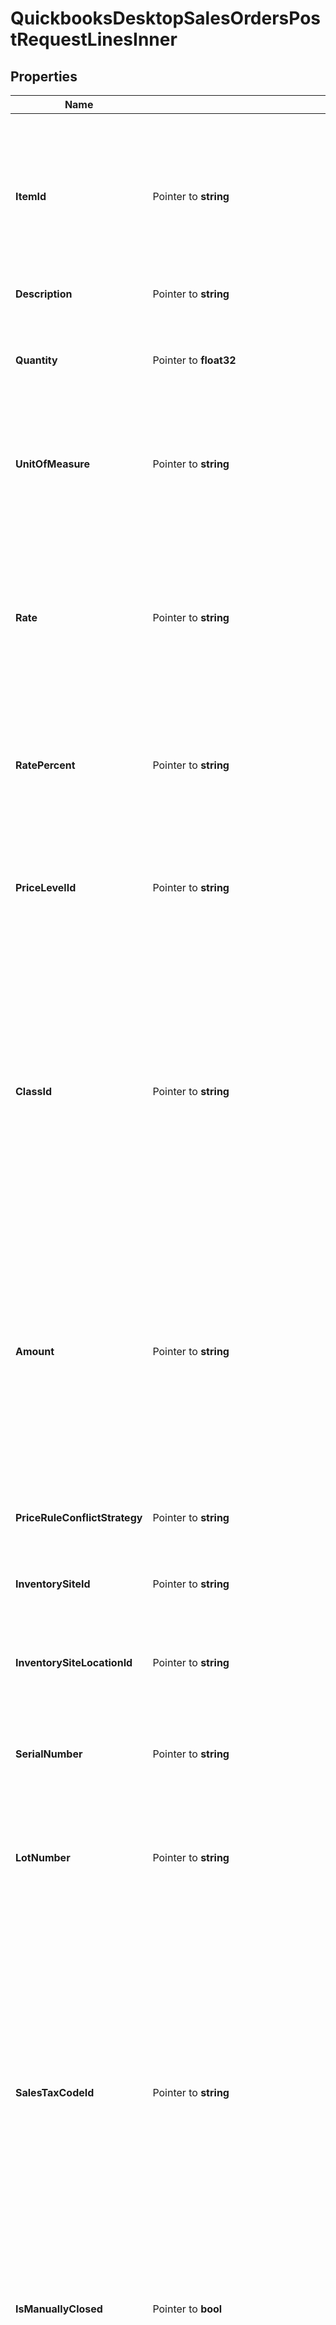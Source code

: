 # QuickbooksDesktopSalesOrdersPostRequestLinesInner

## Properties

Name | Type | Description | Notes
------------ | ------------- | ------------- | -------------
**ItemId** | Pointer to **string** | The item associated with this sales order line. This can refer to any good or service that the business buys or sells, including item types such as a service item, inventory item, or special calculation item like a discount item or sales-tax item. | [optional] 
**Description** | Pointer to **string** | A description of this sales order line. | [optional] 
**Quantity** | Pointer to **float32** | The quantity of the item associated with this sales order line. This field cannot be cleared.  **NOTE**: Do not use this field if the associated item is a discount item. | [optional] 
**UnitOfMeasure** | Pointer to **string** | The unit-of-measure used for the &#x60;quantity&#x60; in this sales order line. Must be a valid unit within the item&#39;s available units of measure. | [optional] 
**Rate** | Pointer to **string** | The price per unit for this sales order line. If both &#x60;rate&#x60; and &#x60;amount&#x60; are specified, &#x60;rate&#x60; will be ignored. If both &#x60;quantity&#x60; and &#x60;amount&#x60; are specified but not &#x60;rate&#x60;, QuickBooks will use them to calculate &#x60;rate&#x60;. Represented as a decimal string. This field cannot be cleared. | [optional] 
**RatePercent** | Pointer to **string** | The price of this sales order line expressed as a percentage. Typically used for discount or markup items. | [optional] 
**PriceLevelId** | Pointer to **string** | The price level applied to this sales order line. This overrides any price level set on the corresponding customer. The resulting sales order line will not show this price level, only the final &#x60;rate&#x60; calculated from it. | [optional] 
**ClassId** | Pointer to **string** | The sales order line&#39;s class. Classes can be used to categorize objects into meaningful segments, such as department, location, or type of work. In QuickBooks, class tracking is off by default. If a class is specified for the entire parent transaction, it is automatically applied to all sales order lines unless overridden here, at the transaction line level. | [optional] 
**Amount** | Pointer to **string** | The monetary amount of this sales order line, represented as a decimal string. If both &#x60;quantity&#x60; and &#x60;rate&#x60; are specified but not &#x60;amount&#x60;, QuickBooks will use them to calculate &#x60;amount&#x60;. If &#x60;amount&#x60;, &#x60;rate&#x60;, and &#x60;quantity&#x60; are all unspecified, then QuickBooks will calculate &#x60;amount&#x60; based on a &#x60;quantity&#x60; of &#x60;1&#x60; and the suggested &#x60;rate&#x60;. This field cannot be cleared. | [optional] 
**PriceRuleConflictStrategy** | Pointer to **string** | Specifies how to resolve price rule conflicts when adding or modifying this sales order line. | [optional] 
**InventorySiteId** | Pointer to **string** | The site location where inventory for the item associated with this sales order line is stored. | [optional] 
**InventorySiteLocationId** | Pointer to **string** | The specific location (e.g., bin or shelf) within the inventory site where the item associated with this sales order line is stored. | [optional] 
**SerialNumber** | Pointer to **string** | The serial number of the item associated with this sales order line. This is used for tracking individual units of serialized inventory items. | [optional] 
**LotNumber** | Pointer to **string** | The lot number of the item associated with this sales order line. Used for tracking groups of inventory items that are purchased or manufactured together. | [optional] 
**SalesTaxCodeId** | Pointer to **string** | The sales-tax code for this sales order line, determining whether it is taxable or non-taxable. If set, this overrides any sales-tax codes defined on the parent transaction or the associated item.  Default codes include \&quot;Non\&quot; (non-taxable) and \&quot;Tax\&quot; (taxable), but custom codes can also be created in QuickBooks. If QuickBooks is not set up to charge sales tax (via the \&quot;Do You Charge Sales Tax?\&quot; preference), it will assign the default non-taxable code to all sales. | [optional] 
**IsManuallyClosed** | Pointer to **bool** | Indicates whether this sales order line has been manually marked as closed, even if it has not been invoiced. | [optional] [default to false]
**OtherCustomField1** | Pointer to **string** | A built-in custom field for additional information specific to this sales order line. Unlike the user-defined fields in the &#x60;customFields&#x60; array, this is a standard QuickBooks field that exists for all sales order lines for convenience. Developers often use this field for tracking information that doesn&#39;t fit into other standard QuickBooks fields. Hidden by default in the QuickBooks UI. | [optional] 
**OtherCustomField2** | Pointer to **string** | A second built-in custom field for additional information specific to this sales order line. Unlike the user-defined fields in the &#x60;customFields&#x60; array, this is a standard QuickBooks field that exists for all sales order lines for convenience. Like &#x60;otherCustomField1&#x60;, developers often use this field for tracking information that doesn&#39;t fit into other standard QuickBooks fields. Hidden by default in the QuickBooks UI. | [optional] 
**CustomFields** | Pointer to [**[]QuickbooksDesktopBillsPostRequestExpenseLinesInnerCustomFieldsInner**](QuickbooksDesktopBillsPostRequestExpenseLinesInnerCustomFieldsInner.md) | The custom fields for the sales order line object, added as user-defined data extensions, not included in the standard QuickBooks object. | [optional] 

## Methods

### NewQuickbooksDesktopSalesOrdersPostRequestLinesInner

`func NewQuickbooksDesktopSalesOrdersPostRequestLinesInner() *QuickbooksDesktopSalesOrdersPostRequestLinesInner`

NewQuickbooksDesktopSalesOrdersPostRequestLinesInner instantiates a new QuickbooksDesktopSalesOrdersPostRequestLinesInner object
This constructor will assign default values to properties that have it defined,
and makes sure properties required by API are set, but the set of arguments
will change when the set of required properties is changed

### NewQuickbooksDesktopSalesOrdersPostRequestLinesInnerWithDefaults

`func NewQuickbooksDesktopSalesOrdersPostRequestLinesInnerWithDefaults() *QuickbooksDesktopSalesOrdersPostRequestLinesInner`

NewQuickbooksDesktopSalesOrdersPostRequestLinesInnerWithDefaults instantiates a new QuickbooksDesktopSalesOrdersPostRequestLinesInner object
This constructor will only assign default values to properties that have it defined,
but it doesn't guarantee that properties required by API are set

### GetItemId

`func (o *QuickbooksDesktopSalesOrdersPostRequestLinesInner) GetItemId() string`

GetItemId returns the ItemId field if non-nil, zero value otherwise.

### GetItemIdOk

`func (o *QuickbooksDesktopSalesOrdersPostRequestLinesInner) GetItemIdOk() (*string, bool)`

GetItemIdOk returns a tuple with the ItemId field if it's non-nil, zero value otherwise
and a boolean to check if the value has been set.

### SetItemId

`func (o *QuickbooksDesktopSalesOrdersPostRequestLinesInner) SetItemId(v string)`

SetItemId sets ItemId field to given value.

### HasItemId

`func (o *QuickbooksDesktopSalesOrdersPostRequestLinesInner) HasItemId() bool`

HasItemId returns a boolean if a field has been set.

### GetDescription

`func (o *QuickbooksDesktopSalesOrdersPostRequestLinesInner) GetDescription() string`

GetDescription returns the Description field if non-nil, zero value otherwise.

### GetDescriptionOk

`func (o *QuickbooksDesktopSalesOrdersPostRequestLinesInner) GetDescriptionOk() (*string, bool)`

GetDescriptionOk returns a tuple with the Description field if it's non-nil, zero value otherwise
and a boolean to check if the value has been set.

### SetDescription

`func (o *QuickbooksDesktopSalesOrdersPostRequestLinesInner) SetDescription(v string)`

SetDescription sets Description field to given value.

### HasDescription

`func (o *QuickbooksDesktopSalesOrdersPostRequestLinesInner) HasDescription() bool`

HasDescription returns a boolean if a field has been set.

### GetQuantity

`func (o *QuickbooksDesktopSalesOrdersPostRequestLinesInner) GetQuantity() float32`

GetQuantity returns the Quantity field if non-nil, zero value otherwise.

### GetQuantityOk

`func (o *QuickbooksDesktopSalesOrdersPostRequestLinesInner) GetQuantityOk() (*float32, bool)`

GetQuantityOk returns a tuple with the Quantity field if it's non-nil, zero value otherwise
and a boolean to check if the value has been set.

### SetQuantity

`func (o *QuickbooksDesktopSalesOrdersPostRequestLinesInner) SetQuantity(v float32)`

SetQuantity sets Quantity field to given value.

### HasQuantity

`func (o *QuickbooksDesktopSalesOrdersPostRequestLinesInner) HasQuantity() bool`

HasQuantity returns a boolean if a field has been set.

### GetUnitOfMeasure

`func (o *QuickbooksDesktopSalesOrdersPostRequestLinesInner) GetUnitOfMeasure() string`

GetUnitOfMeasure returns the UnitOfMeasure field if non-nil, zero value otherwise.

### GetUnitOfMeasureOk

`func (o *QuickbooksDesktopSalesOrdersPostRequestLinesInner) GetUnitOfMeasureOk() (*string, bool)`

GetUnitOfMeasureOk returns a tuple with the UnitOfMeasure field if it's non-nil, zero value otherwise
and a boolean to check if the value has been set.

### SetUnitOfMeasure

`func (o *QuickbooksDesktopSalesOrdersPostRequestLinesInner) SetUnitOfMeasure(v string)`

SetUnitOfMeasure sets UnitOfMeasure field to given value.

### HasUnitOfMeasure

`func (o *QuickbooksDesktopSalesOrdersPostRequestLinesInner) HasUnitOfMeasure() bool`

HasUnitOfMeasure returns a boolean if a field has been set.

### GetRate

`func (o *QuickbooksDesktopSalesOrdersPostRequestLinesInner) GetRate() string`

GetRate returns the Rate field if non-nil, zero value otherwise.

### GetRateOk

`func (o *QuickbooksDesktopSalesOrdersPostRequestLinesInner) GetRateOk() (*string, bool)`

GetRateOk returns a tuple with the Rate field if it's non-nil, zero value otherwise
and a boolean to check if the value has been set.

### SetRate

`func (o *QuickbooksDesktopSalesOrdersPostRequestLinesInner) SetRate(v string)`

SetRate sets Rate field to given value.

### HasRate

`func (o *QuickbooksDesktopSalesOrdersPostRequestLinesInner) HasRate() bool`

HasRate returns a boolean if a field has been set.

### GetRatePercent

`func (o *QuickbooksDesktopSalesOrdersPostRequestLinesInner) GetRatePercent() string`

GetRatePercent returns the RatePercent field if non-nil, zero value otherwise.

### GetRatePercentOk

`func (o *QuickbooksDesktopSalesOrdersPostRequestLinesInner) GetRatePercentOk() (*string, bool)`

GetRatePercentOk returns a tuple with the RatePercent field if it's non-nil, zero value otherwise
and a boolean to check if the value has been set.

### SetRatePercent

`func (o *QuickbooksDesktopSalesOrdersPostRequestLinesInner) SetRatePercent(v string)`

SetRatePercent sets RatePercent field to given value.

### HasRatePercent

`func (o *QuickbooksDesktopSalesOrdersPostRequestLinesInner) HasRatePercent() bool`

HasRatePercent returns a boolean if a field has been set.

### GetPriceLevelId

`func (o *QuickbooksDesktopSalesOrdersPostRequestLinesInner) GetPriceLevelId() string`

GetPriceLevelId returns the PriceLevelId field if non-nil, zero value otherwise.

### GetPriceLevelIdOk

`func (o *QuickbooksDesktopSalesOrdersPostRequestLinesInner) GetPriceLevelIdOk() (*string, bool)`

GetPriceLevelIdOk returns a tuple with the PriceLevelId field if it's non-nil, zero value otherwise
and a boolean to check if the value has been set.

### SetPriceLevelId

`func (o *QuickbooksDesktopSalesOrdersPostRequestLinesInner) SetPriceLevelId(v string)`

SetPriceLevelId sets PriceLevelId field to given value.

### HasPriceLevelId

`func (o *QuickbooksDesktopSalesOrdersPostRequestLinesInner) HasPriceLevelId() bool`

HasPriceLevelId returns a boolean if a field has been set.

### GetClassId

`func (o *QuickbooksDesktopSalesOrdersPostRequestLinesInner) GetClassId() string`

GetClassId returns the ClassId field if non-nil, zero value otherwise.

### GetClassIdOk

`func (o *QuickbooksDesktopSalesOrdersPostRequestLinesInner) GetClassIdOk() (*string, bool)`

GetClassIdOk returns a tuple with the ClassId field if it's non-nil, zero value otherwise
and a boolean to check if the value has been set.

### SetClassId

`func (o *QuickbooksDesktopSalesOrdersPostRequestLinesInner) SetClassId(v string)`

SetClassId sets ClassId field to given value.

### HasClassId

`func (o *QuickbooksDesktopSalesOrdersPostRequestLinesInner) HasClassId() bool`

HasClassId returns a boolean if a field has been set.

### GetAmount

`func (o *QuickbooksDesktopSalesOrdersPostRequestLinesInner) GetAmount() string`

GetAmount returns the Amount field if non-nil, zero value otherwise.

### GetAmountOk

`func (o *QuickbooksDesktopSalesOrdersPostRequestLinesInner) GetAmountOk() (*string, bool)`

GetAmountOk returns a tuple with the Amount field if it's non-nil, zero value otherwise
and a boolean to check if the value has been set.

### SetAmount

`func (o *QuickbooksDesktopSalesOrdersPostRequestLinesInner) SetAmount(v string)`

SetAmount sets Amount field to given value.

### HasAmount

`func (o *QuickbooksDesktopSalesOrdersPostRequestLinesInner) HasAmount() bool`

HasAmount returns a boolean if a field has been set.

### GetPriceRuleConflictStrategy

`func (o *QuickbooksDesktopSalesOrdersPostRequestLinesInner) GetPriceRuleConflictStrategy() string`

GetPriceRuleConflictStrategy returns the PriceRuleConflictStrategy field if non-nil, zero value otherwise.

### GetPriceRuleConflictStrategyOk

`func (o *QuickbooksDesktopSalesOrdersPostRequestLinesInner) GetPriceRuleConflictStrategyOk() (*string, bool)`

GetPriceRuleConflictStrategyOk returns a tuple with the PriceRuleConflictStrategy field if it's non-nil, zero value otherwise
and a boolean to check if the value has been set.

### SetPriceRuleConflictStrategy

`func (o *QuickbooksDesktopSalesOrdersPostRequestLinesInner) SetPriceRuleConflictStrategy(v string)`

SetPriceRuleConflictStrategy sets PriceRuleConflictStrategy field to given value.

### HasPriceRuleConflictStrategy

`func (o *QuickbooksDesktopSalesOrdersPostRequestLinesInner) HasPriceRuleConflictStrategy() bool`

HasPriceRuleConflictStrategy returns a boolean if a field has been set.

### GetInventorySiteId

`func (o *QuickbooksDesktopSalesOrdersPostRequestLinesInner) GetInventorySiteId() string`

GetInventorySiteId returns the InventorySiteId field if non-nil, zero value otherwise.

### GetInventorySiteIdOk

`func (o *QuickbooksDesktopSalesOrdersPostRequestLinesInner) GetInventorySiteIdOk() (*string, bool)`

GetInventorySiteIdOk returns a tuple with the InventorySiteId field if it's non-nil, zero value otherwise
and a boolean to check if the value has been set.

### SetInventorySiteId

`func (o *QuickbooksDesktopSalesOrdersPostRequestLinesInner) SetInventorySiteId(v string)`

SetInventorySiteId sets InventorySiteId field to given value.

### HasInventorySiteId

`func (o *QuickbooksDesktopSalesOrdersPostRequestLinesInner) HasInventorySiteId() bool`

HasInventorySiteId returns a boolean if a field has been set.

### GetInventorySiteLocationId

`func (o *QuickbooksDesktopSalesOrdersPostRequestLinesInner) GetInventorySiteLocationId() string`

GetInventorySiteLocationId returns the InventorySiteLocationId field if non-nil, zero value otherwise.

### GetInventorySiteLocationIdOk

`func (o *QuickbooksDesktopSalesOrdersPostRequestLinesInner) GetInventorySiteLocationIdOk() (*string, bool)`

GetInventorySiteLocationIdOk returns a tuple with the InventorySiteLocationId field if it's non-nil, zero value otherwise
and a boolean to check if the value has been set.

### SetInventorySiteLocationId

`func (o *QuickbooksDesktopSalesOrdersPostRequestLinesInner) SetInventorySiteLocationId(v string)`

SetInventorySiteLocationId sets InventorySiteLocationId field to given value.

### HasInventorySiteLocationId

`func (o *QuickbooksDesktopSalesOrdersPostRequestLinesInner) HasInventorySiteLocationId() bool`

HasInventorySiteLocationId returns a boolean if a field has been set.

### GetSerialNumber

`func (o *QuickbooksDesktopSalesOrdersPostRequestLinesInner) GetSerialNumber() string`

GetSerialNumber returns the SerialNumber field if non-nil, zero value otherwise.

### GetSerialNumberOk

`func (o *QuickbooksDesktopSalesOrdersPostRequestLinesInner) GetSerialNumberOk() (*string, bool)`

GetSerialNumberOk returns a tuple with the SerialNumber field if it's non-nil, zero value otherwise
and a boolean to check if the value has been set.

### SetSerialNumber

`func (o *QuickbooksDesktopSalesOrdersPostRequestLinesInner) SetSerialNumber(v string)`

SetSerialNumber sets SerialNumber field to given value.

### HasSerialNumber

`func (o *QuickbooksDesktopSalesOrdersPostRequestLinesInner) HasSerialNumber() bool`

HasSerialNumber returns a boolean if a field has been set.

### GetLotNumber

`func (o *QuickbooksDesktopSalesOrdersPostRequestLinesInner) GetLotNumber() string`

GetLotNumber returns the LotNumber field if non-nil, zero value otherwise.

### GetLotNumberOk

`func (o *QuickbooksDesktopSalesOrdersPostRequestLinesInner) GetLotNumberOk() (*string, bool)`

GetLotNumberOk returns a tuple with the LotNumber field if it's non-nil, zero value otherwise
and a boolean to check if the value has been set.

### SetLotNumber

`func (o *QuickbooksDesktopSalesOrdersPostRequestLinesInner) SetLotNumber(v string)`

SetLotNumber sets LotNumber field to given value.

### HasLotNumber

`func (o *QuickbooksDesktopSalesOrdersPostRequestLinesInner) HasLotNumber() bool`

HasLotNumber returns a boolean if a field has been set.

### GetSalesTaxCodeId

`func (o *QuickbooksDesktopSalesOrdersPostRequestLinesInner) GetSalesTaxCodeId() string`

GetSalesTaxCodeId returns the SalesTaxCodeId field if non-nil, zero value otherwise.

### GetSalesTaxCodeIdOk

`func (o *QuickbooksDesktopSalesOrdersPostRequestLinesInner) GetSalesTaxCodeIdOk() (*string, bool)`

GetSalesTaxCodeIdOk returns a tuple with the SalesTaxCodeId field if it's non-nil, zero value otherwise
and a boolean to check if the value has been set.

### SetSalesTaxCodeId

`func (o *QuickbooksDesktopSalesOrdersPostRequestLinesInner) SetSalesTaxCodeId(v string)`

SetSalesTaxCodeId sets SalesTaxCodeId field to given value.

### HasSalesTaxCodeId

`func (o *QuickbooksDesktopSalesOrdersPostRequestLinesInner) HasSalesTaxCodeId() bool`

HasSalesTaxCodeId returns a boolean if a field has been set.

### GetIsManuallyClosed

`func (o *QuickbooksDesktopSalesOrdersPostRequestLinesInner) GetIsManuallyClosed() bool`

GetIsManuallyClosed returns the IsManuallyClosed field if non-nil, zero value otherwise.

### GetIsManuallyClosedOk

`func (o *QuickbooksDesktopSalesOrdersPostRequestLinesInner) GetIsManuallyClosedOk() (*bool, bool)`

GetIsManuallyClosedOk returns a tuple with the IsManuallyClosed field if it's non-nil, zero value otherwise
and a boolean to check if the value has been set.

### SetIsManuallyClosed

`func (o *QuickbooksDesktopSalesOrdersPostRequestLinesInner) SetIsManuallyClosed(v bool)`

SetIsManuallyClosed sets IsManuallyClosed field to given value.

### HasIsManuallyClosed

`func (o *QuickbooksDesktopSalesOrdersPostRequestLinesInner) HasIsManuallyClosed() bool`

HasIsManuallyClosed returns a boolean if a field has been set.

### GetOtherCustomField1

`func (o *QuickbooksDesktopSalesOrdersPostRequestLinesInner) GetOtherCustomField1() string`

GetOtherCustomField1 returns the OtherCustomField1 field if non-nil, zero value otherwise.

### GetOtherCustomField1Ok

`func (o *QuickbooksDesktopSalesOrdersPostRequestLinesInner) GetOtherCustomField1Ok() (*string, bool)`

GetOtherCustomField1Ok returns a tuple with the OtherCustomField1 field if it's non-nil, zero value otherwise
and a boolean to check if the value has been set.

### SetOtherCustomField1

`func (o *QuickbooksDesktopSalesOrdersPostRequestLinesInner) SetOtherCustomField1(v string)`

SetOtherCustomField1 sets OtherCustomField1 field to given value.

### HasOtherCustomField1

`func (o *QuickbooksDesktopSalesOrdersPostRequestLinesInner) HasOtherCustomField1() bool`

HasOtherCustomField1 returns a boolean if a field has been set.

### GetOtherCustomField2

`func (o *QuickbooksDesktopSalesOrdersPostRequestLinesInner) GetOtherCustomField2() string`

GetOtherCustomField2 returns the OtherCustomField2 field if non-nil, zero value otherwise.

### GetOtherCustomField2Ok

`func (o *QuickbooksDesktopSalesOrdersPostRequestLinesInner) GetOtherCustomField2Ok() (*string, bool)`

GetOtherCustomField2Ok returns a tuple with the OtherCustomField2 field if it's non-nil, zero value otherwise
and a boolean to check if the value has been set.

### SetOtherCustomField2

`func (o *QuickbooksDesktopSalesOrdersPostRequestLinesInner) SetOtherCustomField2(v string)`

SetOtherCustomField2 sets OtherCustomField2 field to given value.

### HasOtherCustomField2

`func (o *QuickbooksDesktopSalesOrdersPostRequestLinesInner) HasOtherCustomField2() bool`

HasOtherCustomField2 returns a boolean if a field has been set.

### GetCustomFields

`func (o *QuickbooksDesktopSalesOrdersPostRequestLinesInner) GetCustomFields() []QuickbooksDesktopBillsPostRequestExpenseLinesInnerCustomFieldsInner`

GetCustomFields returns the CustomFields field if non-nil, zero value otherwise.

### GetCustomFieldsOk

`func (o *QuickbooksDesktopSalesOrdersPostRequestLinesInner) GetCustomFieldsOk() (*[]QuickbooksDesktopBillsPostRequestExpenseLinesInnerCustomFieldsInner, bool)`

GetCustomFieldsOk returns a tuple with the CustomFields field if it's non-nil, zero value otherwise
and a boolean to check if the value has been set.

### SetCustomFields

`func (o *QuickbooksDesktopSalesOrdersPostRequestLinesInner) SetCustomFields(v []QuickbooksDesktopBillsPostRequestExpenseLinesInnerCustomFieldsInner)`

SetCustomFields sets CustomFields field to given value.

### HasCustomFields

`func (o *QuickbooksDesktopSalesOrdersPostRequestLinesInner) HasCustomFields() bool`

HasCustomFields returns a boolean if a field has been set.


[[Back to Model list]](../README.md#documentation-for-models) [[Back to API list]](../README.md#documentation-for-api-endpoints) [[Back to README]](../README.md)


